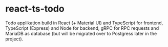# react-ts-todo
Todo applikation build in React (+ Material UI) and TypeScript for frontend, TypeScript (Express) and Node for backend, gRPC for RPC requests and MariaDB as database (but will be migrated over to Postgress later in the project). 
